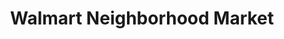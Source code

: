 ---
title: "Walmart Neighborhood Market"
url: /jonesboro/walmart-neighborhood-market-harrisburg-road/
shop: Supermarkt
---